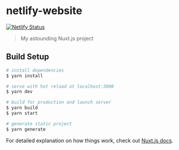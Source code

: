 # netlify-website

[![Netlify Status](https://api.netlify.com/api/v1/badges/7598b99b-e73e-433f-a565-4d4d5a774a59/deploy-status)](https://app.netlify.com/sites/sad-feynman-12d3e1/deploys)

> My astounding Nuxt.js project

## Build Setup

``` bash
# install dependencies
$ yarn install

# serve with hot reload at localhost:3000
$ yarn dev

# build for production and launch server
$ yarn build
$ yarn start

# generate static project
$ yarn generate
```

For detailed explanation on how things work, check out [Nuxt.js docs](https://nuxtjs.org).
